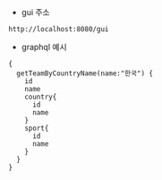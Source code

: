 - gui 주소
```
http://localhost:8080/gui
```

- graphql 예시
```
{
  getTeamByCountryName(name:"한국") {
    id
    name
    country{
      id
      name
    }
    sport{
      id
      name
    }
  }
}
```